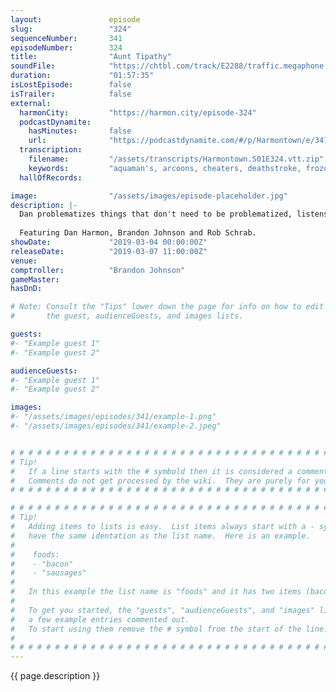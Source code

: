 ```yaml
---
layout:               episode
slug:                 "324"
sequenceNumber:       341
episodeNumber:        324
title:                "Aunt Tipathy"
soundFile:            "https://chtbl.com/track/E2288/traffic.megaphone.fm/STA6235756669.mp3?updated=1596567827"
duration:             "01:57:35"
isLostEpisode:        false
isTrailer:            false
external:
  harmonCity:         "https://harmon.city/episode-324"
  podcastDynamite:
    hasMinutes:       false
    url:              "https://podcastdynamite.com/#/p/Harmontown/e/341/324"
  transcription:
    filename:         "/assets/transcripts/Harmontown.S01E324.vtt.zip"
    keywords:         "aquaman's, arcoons, cheaters, deathstroke, frozone, incredibles, jocko, stathom, antipathy, clancy, catwoman, na, bandaid, swims, flash, spills, manhunter, paparazzi, jacob, aquaman, csi, superman's, luthor, lex, superman"
  hallOfRecords:      

image:                "/assets/images/episode-placeholder.jpg"
description: |-
  Dan problematizes things that don't need to be problematized, listens to audio porn and gets to the bottom of The Flash with Brandon and Schrab.
  
  Featuring Dan Harmon, Brandon Johnson and Rob Schrab.
showDate:             "2019-03-04 00:00:00Z"
releaseDate:          "2019-03-07 11:00:00Z"
venue:                
comptroller:          "Brandon Johnson"
gameMaster:           
hasDnD:               

# Note: Consult the "Tips" lower down the page for info on how to edit
#       the guest, audienceGuests, and images lists.

guests:
#- "Example guest 1"
#- "Example guest 2"

audienceGuests:
#- "Example guest 1"
#- "Example guest 2"

images:
#- "/assets/images/episodes/341/example-1.png"
#- "/assets/images/episodes/341/example-2.jpeg"


# # # # # # # # # # # # # # # # # # # # # # # # # # # # # # # # # # # # # # # # # # # # #
# Tip!
#   If a line starts with the # symbold then it is considered a comment.
#   Comments do not get processed by the wiki.  They are purely for your information.
# # # # # # # # # # # # # # # # # # # # # # # # # # # # # # # # # # # # # # # # # # # # #

# # # # # # # # # # # # # # # # # # # # # # # # # # # # # # # # # # # # # # # # # # # # #
# Tip!
#   Adding items to lists is easy.  List items always start with a - symbol and have
#   have the same identation as the list name.  Here is an example.
#
#    foods:
#    - "bacon"
#    - "sausages"
#
#   In this example the list name is "foods" and it has two items (bacon, and sausages).
#
#   To get you started, the "guests", "audienceGuests", and "images" lists below have
#   a few example entries commented out.
#   To start using them remove the # symbol from the start of the line.
#
# # # # # # # # # # # # # # # # # # # # # # # # # # # # # # # # # # # # # # # # # # # # #
---
```


<!-- The episode description will be rendered here -->
{{ page.description }}

<!-- Add your content BELOW here -->
<!-- vvvvvvvvvvvvvvvvvvvvvvvvvvv -->




<!-- ^^^^^^^^^^^^^^^^^^^^^^^^^^^ -->
<!-- Add your content ABOVE here -->

<!-- The episode gallery will be rendered here -->